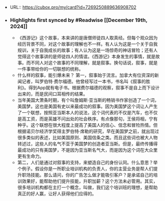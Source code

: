 - URL:: https://cubox.pro/my/card?id=7269250889636908702
- ### Highlights first synced by #Readwise [[December 19th, 2024]]
    - 《西游记》这个故事，本来讲的是唐僧师徒四人取真经。但每个观众因为经历背景不同，对这个故事的理解也不一样。有人认为这是一个关于自我规训，关于自我成长的故事；有人认为这是一场惊奇的神话冒险；还有人觉得这个故事讲的是师徒四人的情谊。《西游记》本身发生的事情，就是故事。而不同人对这个故事的不同理解，就是叙事。换句话说，叙事，就是一件事带给你的一切联想的统称。
    - 什么样的叙事，能引爆未来？
      第一，叙事始于流言。加拿大有位资深的新闻记者，叫罗伯特·费尔福德。他曾经写过一本书，书名叫《叙事的胜利》。得到App就有电子书。根据费尔福德的观察，叙事不是自上而下设计出来的，而是民间口耳相传的结果。
    - 当年美国大萧条时期，有个叫詹姆斯·亚当斯的畅销书作家创造了一个词，美国梦。这也是美国有史以来最成功的叙事。因为美国梦这个词让人产生了一个联想，按照亚当斯本人的说法，这个词代表的不仅是汽车，也不仅是高工资，而是英雄不问出处的社会秩序。有点像那句，王侯将相，宁有种乎。这个联想在很大程度上提高了美国人的信心、信念和冒险热情。但根据诺贝尔经济学奖得主罗伯特·席勒的研究，早在美国梦之前，就出现过很多类似的表述，比如美国原则、美国信条之类。而且这些词也被大人物转述过，这些人的名气不亚于美国梦的创造者亚当斯。但是，最终传播得最成功的只有美国梦，不是因为亚当斯名气大，而是因为这个词在大众里更有生命力。
    - 第二，人们是通过对叙事的支持，来塑造自己的身份认同。什么意思？举个例子。假设你是一所职业培训机构的负责人，你的主营业务是帮人们提升职场技能。那么请问，你的广告怎么做才能吸引客户？是承诺自己的培训效果好，能帮助他们提升技能，升职加薪？这个方法未必管用。其实，很多培训机构都在主打一个概念，叫做，我们这个培训班的理想，是帮助真正的好人赢，让好人获得他们应得的。
